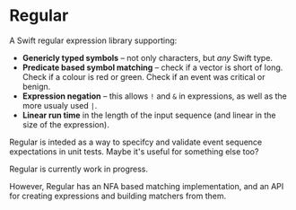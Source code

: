 # Regular

A Swift regular expression library supporting: 

* **Genericly typed symbols** – not only characters, but _any_ Swift type.
* **Predicate based symbol matching** – check if a vector is short of long. Check if a colour is red or green. Check if an event was critical or
benign.
* **Expression negation** – this allows `!` and `&` in expressions, as well as the more usualy used `|`.
* **Linear run time** in the length of the input sequence (and linear in the size of the expression).

Regular is inteded as a way to specifcy and validate event sequence expectations in unit tests. Maybe it's useful for something else too? 

Regular is currently work in progress.

However, Regular has an NFA based matching implementation, and an API for creating expressions and building matchers from them.
